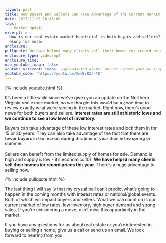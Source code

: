 ```yaml
---
layout: post
title: How Buyers and Sellers Can Take Advantage of the Current Market
date: 2017-11-01 10:43:00
tags:
  - Market Update
excerpt: >-
  How is our real estate market beneficial to both buyers and sellers? Follow
  along for more.
enclosure:
pullquote: We have helped many clients sell their homes for record prices this year.
enclosure_type: video/mp4
enclosure_time:
use_youtube_image: false
youtube_alternate_image: /uploads/tad-wicker-market-update-youtube-1.jpg
youtube_code: 'https://youtu.be/SwUZvRZa-TU'
---
```



{% include youtube.html %}

It’s been a little while since we’ve given you an update on the Northern Virginia real estate market, so we thought this would be a good time to review exactly what we’re seeing in the market. Right now, there’s good news for both buyers and sellers.&nbsp;**Interest rates are still at historic lows and we continue to see a low level of inventory.​**

Buyers can take advantage of these low interest rates and lock them in for 15 or 30 years. They can also take advantage of the fact that there are fewer buyers in the market during this time of year than in the spring or summer.<br><br>Sellers can benefit from the limited supply of homes for sale. Demand is high and supply is low - it’s economics 101.&nbsp;**We have helped many clients sell their homes for record prices this year.**&nbsp;There’s a huge advantage to selling now.

{% include pullquote.html %}

The last thing I will say is that my crystal ball can’t predict what’s going to happen in the coming months with interest rates or national/global events. Both of which will impact buyers and sellers. What we can count on is our current market of low rates, low inventory, high buyer demand and strong sales. If you’re considering a move, don’t miss this opportunity in the market.

If you have any questions for us about real estate or you’re interested in buying or selling a home, give us a call or send us an email. We look forward to hearing from you.